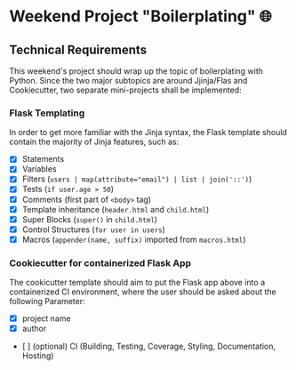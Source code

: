 # Weekend Project "Boilerplating" :globe_with_meridians:

## Technical Requirements
This weekend's project should wrap up the topic of boilerplating with Python.
Since the two major subtopics are around Jjinja/Flas and Cookiecutter, two separate
mini-projects shall be implemented:

### Flask Templating
In order to get more familiar with the Jinja syntax, the Flask template should contain the majority of Jinja features, such as:
- [x] Statements 
- [x] Variables 
- [x] Filters (`users | map(attribute="email") | list | join('::')`)
- [x] Tests (`if user.age > 50`)
- [x] Comments (first part of `<body>` tag)
- [x] Template inheritance (`header.html` and `child.html`)
- [x] Super Blocks (`super()` in `child.html`)
- [x] Control Structures (`for user in users`)
- [x] Macros (`appender(name, suffix)` imported from `macros.html`)

### Cookiecutter for containerized Flask App
The cookicutter template should aim to put the Flask app above into a containerized 
CI environment, where the user should be asked about the following Parameter:
- [x] project name
- [x] author
- [ ] (optional) CI (Building, Testing, Coverage, Styling, Documentation, Hosting)
